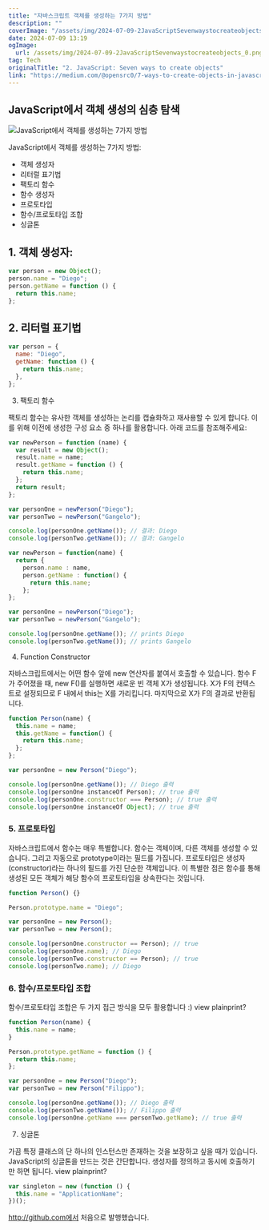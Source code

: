 ```yaml
---
title: "자바스크립트 객체를 생성하는 7가지 방법"
description: ""
coverImage: "/assets/img/2024-07-09-2JavaScriptSevenwaystocreateobjects_0.png"
date: 2024-07-09 13:19
ogImage:
  url: /assets/img/2024-07-09-2JavaScriptSevenwaystocreateobjects_0.png
tag: Tech
originalTitle: "2. JavaScript: Seven ways to create objects"
link: "https://medium.com/@opensrc0/7-ways-to-create-objects-in-javascript-19f0fa9d4ce3"
---
```


## JavaScript에서 객체 생성의 심층 탐색

![JavaScript에서 객체를 생성하는 7가지 방법](/assets/img/2024-07-09-2JavaScriptSevenwaystocreateobjects_0.png)

JavaScript에서 객체를 생성하는 7가지 방법:

- 객체 생성자
- 리터럴 표기법
- 팩토리 함수
- 함수 생성자
- 프로토타입
- 함수/프로토타입 조합
- 싱글톤

<div class="content-ad"></div>

## 1. 객체 생성자:

```js
var person = new Object();
person.name = "Diego";
person.getName = function () {
  return this.name;
};
```

## 2. 리터럴 표기법

```js
var person = {
  name: "Diego",
  getName: function () {
    return this.name;
  },
};
```

<div class="content-ad"></div>

3. 팩토리 함수

팩토리 함수는 유사한 객체를 생성하는 논리를 캡슐화하고 재사용할 수 있게 합니다. 이를 위해 이전에 생성한 구성 요소 중 하나를 활용합니다. 아래 코드를 참조해주세요:

```js
var newPerson = function (name) {
  var result = new Object();
  result.name = name;
  result.getName = function () {
    return this.name;
  };
  return result;
};

var personOne = newPerson("Diego");
var personTwo = newPerson("Gangelo");

console.log(personOne.getName()); // 결과: Diego
console.log(personTwo.getName()); // 결과: Gangelo
```

<div class="content-ad"></div>

```js
var newPerson = function(name) {
  return {
    person.name : name,
    person.getName : function() {
      return this.name;
    };
};

var personOne = newPerson("Diego");
var personTwo = newPerson("Gangelo");

console.log(personOne.getName()); // prints Diego
console.log(personTwo.getName()); // prints Gangelo
```

4. Function Constructor

자바스크립트에서는 어떤 함수 앞에 new 연산자를 붙여서 호출할 수 있습니다. 함수 F가 주어졌을 때, new F()를 실행하면 새로운 빈 객체 X가 생성됩니다. X가 F의 컨텍스트로 설정되므로 F 내에서 this는 X를 가리킵니다. 마지막으로 X가 F의 결과로 반환됩니다.

```js
function Person(name) {
  this.name = name;
  this.getName = function() {
    return this.name;
  };
};

var personOne = new Person("Diego");

console.log(personOne.getName()); // Diego 출력
console.log(personOne instanceOf Person); // true 출력
console.log(personOne.constructor === Person); // true 출력
console.log(personOne instanceOf Object); // true 출력
```

<div class="content-ad"></div>

### 5. 프로토타입

자바스크립트에서 함수는 매우 특별합니다. 함수는 객체이며, 다른 객체를 생성할 수 있습니다. 그리고 자동으로 prototype이라는 필드를 가집니다. 프로토타입은 생성자(constructor)라는 하나의 필드를 가진 단순한 객체입니다. 이 특별한 점은 함수를 통해 생성된 모든 객체가 해당 함수의 프로토타입을 상속한다는 것입니다.

```js
function Person() {}

Person.prototype.name = "Diego";

var personOne = new Person();
var personTwo = new Person();

console.log(personOne.constructor == Person); // true
console.log(personOne.name); // Diego
console.log(personTwo.constructor == Person); // true
console.log(personTwo.name); // Diego
```

### 6. 함수/프로토타입 조합

<div class="content-ad"></div>

함수/프로토타입 조합은 두 가지 접근 방식을 모두 활용합니다 :) view plainprint?

```js
function Person(name) {
  this.name = name;
}

Person.prototype.getName = function () {
  return this.name;
};

var personOne = new Person("Diego");
var personTwo = new Person("Filippo");

console.log(personOne.getName()); // Diego 출력
console.log(personTwo.getName()); // Filippo 출력
console.log(personOne.getName === personTwo.getName); // true 출력
```

7. 싱글톤

가끔 특정 클래스의 단 하나의 인스턴스만 존재하는 것을 보장하고 싶을 때가 있습니다. JavaScript의 싱글톤을 만드는 것은 간단합니다. 생성자를 정의하고 동시에 호출하기만 하면 됩니다. view plainprint?

<div class="content-ad"></div>

```js
var singleton = new (function () {
  this.name = "ApplicationName";
})();
```

http://github.com에서 처음으로 발행했습니다.

